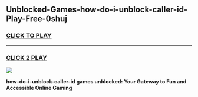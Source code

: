 
## Unblocked-Games-how-do-i-unblock-caller-id-Play-Free-0shuj
<h3>
<a href="https://premium76.site?title=how-do-i-unblock-caller-id&ref=12A">CLICK TO PLAY</a></h3>
<hr>

<h3>
<a href="https://premium76.site?title=how-do-i-unblock-caller-id&ref=12A">CLICK 2 PLAY</a>
  
</h3>

<a href="https://premium76.site?title=how-do-i-unblock-caller-id&ref=12A"><img src="https://clearcache.store/games.png"></a>


**how-do-i-unblock-caller-id games unblocked: Your Gateway to Fun and Accessible Online Gaming**
